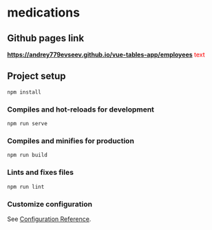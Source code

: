 # medications

## Github pages link

<span style="color:red">**https://andrey779evseev.github.io/vue-tables-app/employees** text</span>


## Project setup
```
npm install
```

### Compiles and hot-reloads for development
```
npm run serve
```

### Compiles and minifies for production
```
npm run build
```

### Lints and fixes files
```
npm run lint
```

### Customize configuration
See [Configuration Reference](https://cli.vuejs.org/config/).
